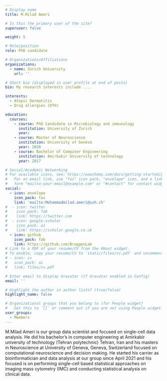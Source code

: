 ```yaml
---
# Display name
title: M.Milad Ameri

# Is this the primary user of the site?
superuser: false

weight: 5

# Role/position
role: PhD candidate

# Organizations/Affiliations
organizations:
  - name: Zurich University
    url: ''

# Short bio (displayed in user profile at end of posts)
bio: My research interests include ....

interests:
  - Atopic Dermatitis
  - Drug allergies (DTH)

education:
  courses:
    - course: PhD Candidate in Microbiology and immunology
      institution: University of Zurich
      year:
    - course: Master of Neuroscience
      institution: University of Geneva
      year: 2020
    - course: Bachelor of Computer Engineering
      institution: Amirkabir University of technology
      year: 2017

# Social/Academic Networking
# For available icons, see: https://wowchemy.com/docs/getting-started/page-builder/#icons
#   For an email link, use "fas" icon pack, "envelope" icon, and a link in the
#   form "mailto:your-email@example.com" or "#contact" for contact widget.
social:
  - icon: envelope
    icon_pack: fas
    link: 'mailto:Mohammadmilad.ameri@uzh.ch'
#  - icon: twitter
#    icon_pack: fab
#    link: https://twitter.com
#  - icon: google-scholar
#    icon_pack: ai
#    link: https://scholar.google.co.uk
  - icon: github
    icon_pack: fab
    link: https://github.com/BruggenLab
# Link to a PDF of your resume/CV from the About widget.
# To enable, copy your resume/CV to `static/files/cv.pdf` and uncomment the lines below.
# - icon: cv
#   icon_pack: ai
#   link: files/cv.pdf

# Enter email to display Gravatar (if Gravatar enabled in Config)
email: ''

# Highlight the author in author lists? (true/false)
highlight_name: false

# Organizational groups that you belong to (for People widget)
#   Set this to `[]` or comment out if you are not using People widget.
user_groups:
  - Members
---
```


M.Milad Ameri is our group data scientist and focused on single-cell data analysis. He did his bachelor’s in computer engineering at Amirkabir university of technology (Tehran polytechnic) Tehran, Iran and his masters in Neuroscience at University of Geneva, Geneva, Switzerland focused on computational neuroscience and decision making. He started his carrier as bioinformatician and data analysis at our group since April 2021 and his focused is on performing single-cell based statistical approaches on imaging mass cytometry (IMC) and conducting statistical analysis on clinical data.
